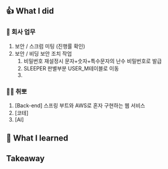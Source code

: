 ## 👍 What I did
### 💸 회사 업무
1. 보안 / 스크럼 미팅 (진행률 확인)
2. 보안 / 비딩 보안 조치 작업
   1. 비밀번호 재설정시 문자+숫자+특수문자의 난수 비밀번호로 발급
   2. SLEEPER 판별부분 USER_M테이블로 이동
   3. 
### 👩‍💻 취뽀
1. [Back-end] 스프링 부트와 AWS로 혼자 구현하는 웹 서비스
2. [코테]
3. [AI]
## 👊 What I learned
## Takeaway
